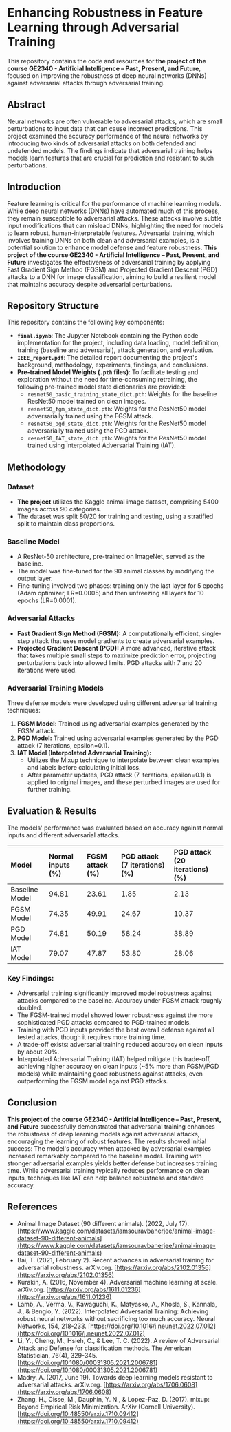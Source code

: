 # Enhancing Robustness in Feature Learning through Adversarial Training

This repository contains the code and resources for **the project of the course GE2340 - Artificial Intelligence – Past, Present, and Future**, focused on improving the robustness of deep neural networks (DNNs) against adversarial attacks through adversarial training.

## Abstract

Neural networks are often vulnerable to adversarial attacks, which are small perturbations to input data that can cause incorrect predictions. This project examined the accuracy performance of the neural networks by introducing two kinds of adversarial attacks on both defended and undefended models. The findings indicate that adversarial training helps models learn features that are crucial for prediction and resistant to such perturbations.

## Introduction

Feature learning is critical for the performance of machine learning models. While deep neural networks (DNNs) have automated much of this process, they remain susceptible to adversarial attacks. These attacks involve subtle input modifications that can mislead DNNs, highlighting the need for models to learn robust, human-interpretable features. Adversarial training, which involves training DNNs on both clean and adversarial examples, is a potential solution to enhance model defense and feature robustness. **This project of the course GE2340 - Artificial Intelligence – Past, Present, and Future** investigates the effectiveness of adversarial training by applying Fast Gradient Sign Method (FGSM) and Projected Gradient Descent (PGD) attacks to a DNN for image classification, aiming to build a resilient model that maintains accuracy despite adversarial perturbations.

## Repository Structure

This repository contains the following key components:

* **`final.ipynb`**: The Jupyter Notebook containing the Python code implementation for the project, including data loading, model definition, training (baseline and adversarial), attack generation, and evaluation.
* **`IEEE_report.pdf`**: The detailed report documenting the project's background, methodology, experiments, findings, and conclusions.
* **Pre-trained Model Weights (`.pth` files)**: To facilitate testing and exploration without the need for time-consuming retraining, the following pre-trained model state dictionaries are provided:
    * `resnet50_basic_training_state_dict.pth`: Weights for the baseline ResNet50 model trained on clean images.
    * `resnet50_fgm_state_dict.pth`: Weights for the ResNet50 model adversarially trained using the FGSM attack.
    * `resnet50_pgd_state_dict.pth`: Weights for the ResNet50 model adversarially trained using the PGD attack.
    * `resnet50_IAT_state_dict.pth`: Weights for the ResNet50 model trained using Interpolated Adversarial Training (IAT).


## Methodology

### Dataset

* **The project** utilizes the Kaggle animal image dataset, comprising 5400 images across 90 categories.
* The dataset was split 80/20 for training and testing, using a stratified split to maintain class proportions.

### Baseline Model

* A ResNet-50 architecture, pre-trained on ImageNet, served as the baseline.
* The model was fine-tuned for the 90 animal classes by modifying the output layer.
* Fine-tuning involved two phases: training only the last layer for 5 epochs (Adam optimizer, LR=0.0005) and then unfreezing all layers for 10 epochs (LR=0.0001).

### Adversarial Attacks

* **Fast Gradient Sign Method (FGSM):** A computationally efficient, single-step attack that uses model gradients to create adversarial examples.
* **Projected Gradient Descent (PGD):** A more advanced, iterative attack that takes multiple small steps to maximize prediction error, projecting perturbations back into allowed limits. PGD attacks with 7 and 20 iterations were used.

### Adversarial Training Models

Three defense models were developed using different adversarial training techniques:

1.  **FGSM Model:** Trained using adversarial examples generated by the FGSM attack.
2.  **PGD Model:** Trained using adversarial examples generated by the PGD attack (7 iterations, epsilon=0.1).
3.  **IAT Model (Interpolated Adversarial Training):**
    * Utilizes the Mixup technique to interpolate between clean examples and labels before calculating initial loss.
    * After parameter updates, PGD attack (7 iterations, epsilon=0.1) is applied to original images, and these perturbed images are used for further training.

## Evaluation & Results

The models' performance was evaluated based on accuracy against normal inputs and different adversarial attacks.

| Model          | Normal inputs (%) | FGSM attack (%) | PGD attack (7 iterations) (%) | PGD attack (20 iterations) (%) |
| :------------- | :---------------- | :-------------- | :---------------------------- | :----------------------------- |
| Baseline Model | 94.81             | 23.61           | 1.85                          | 2.13                           |
| FGSM Model     | 74.35             | 49.91           | 24.67                         | 10.37                          |
| PGD Model      | 74.81             | 50.19           | 58.24                         | 38.89                          |
| IAT Model      | 79.07             | 47.87           | 53.80                         | 28.06                          |

### Key Findings:

* Adversarial training significantly improved model robustness against attacks compared to the baseline. Accuracy under FGSM attack roughly doubled.
* The FGSM-trained model showed lower robustness against the more sophisticated PGD attacks compared to PGD-trained models.
* Training with PGD inputs provided the best overall defense against all tested attacks, though it requires more training time.
* A trade-off exists: adversarial training reduced accuracy on clean inputs by about 20%.
* Interpolated Adversarial Training (IAT) helped mitigate this trade-off, achieving higher accuracy on clean inputs (~5% more than FGSM/PGD models) while maintaining good robustness against attacks, even outperforming the FGSM model against PGD attacks.

## Conclusion

**This project of the course GE2340 - Artificial Intelligence – Past, Present, and Future** successfully demonstrated that adversarial training enhances the robustness of deep learning models against adversarial attacks, encouraging the learning of robust features. The results showed initial success: The model's accuracy when attacked by adversarial examples increased remarkably compared to the baseline model. Training with stronger adversarial examples yields better defense but increases training time. While adversarial training typically reduces performance on clean inputs, techniques like IAT can help balance robustness and standard accuracy.

## References

* Animal Image Dataset (90 different animals). (2022, July 17). [https://www.kaggle.com/datasets/iamsouravbanerjee/animal-image-dataset-90-different-animals](https://www.kaggle.com/datasets/iamsouravbanerjee/animal-image-dataset-90-different-animals)
* Bai, T. (2021, February 2). Recent advances in adversarial training for adversarial robustness. arXiv.org. [https://arxiv.org/abs/2102.01356](https://arxiv.org/abs/2102.01356)
* Kurakin, A. (2016, November 4). Adversarial machine learning at scale. arXiv.org. [https://arxiv.org/abs/1611.01236](https://arxiv.org/abs/1611.01236)
* Lamb, A., Verma, V., Kawaguchi, K., Matyasko, A., Khosla, S., Kannala, J., & Bengio, Y. (2022). Interpolated Adversarial Training: Achieving robust neural networks without sacrificing too much accuracy. Neural Networks, 154, 218-233. [https://doi.org/10.1016/j.neunet.2022.07.012](https://doi.org/10.1016/j.neunet.2022.07.012)
* Li, Y., Cheng, M., Hsieh, C., & Lee, T. C. (2022). A review of Adversarial Attack and Defense for classification methods. The American Statistician, 76(4), 329-345. [https://doi.org/10.1080/00031305.2021.2006781](https://doi.org/10.1080/00031305.2021.2006781)
* Madry. A. (2017, June 19). Towards deep learning models resistant to adversarial attacks. arXiv.org. [https://arxiv.org/abs/1706.0608](https://arxiv.org/abs/1706.0608)
* Zhang, H., Cisse, M., Dauphin, Y. N., & Lopez-Paz, D. (2017). mixup: Beyond Empirical Risk Minimization. ArXiv (Cornell University). [https://doi.org/10.48550/arxiv.1710.09412](https://doi.org/10.48550/arxiv.1710.09412)